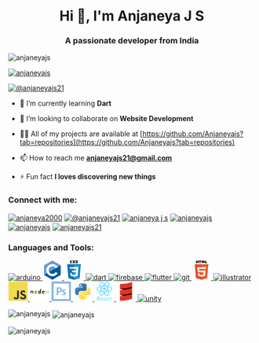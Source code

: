 <h1 align="center">Hi 👋, I'm Anjaneya J S</h1>
<h3 align="center">A passionate developer from India</h3>

<p align="left"> <img src="https://komarev.com/ghpvc/?username=anjaneyajs&label=Profile%20views&color=f20707&style=flat" alt="anjaneyajs" /> </p>

<p align="left"> <a href="https://github.com/ryo-ma/github-profile-trophy"><img src="https://github-profile-trophy.vercel.app/?username=anjaneyajs" alt="anjaneyajs" /></a> </p>

<p align="left"> <a href="https://twitter.com/@anjaneyajs21" target="blank"><img src="https://img.shields.io/twitter/follow/@anjaneyajs21?logo=twitter&style=for-the-badge" alt="@anjaneyajs21" /></a> </p>

- 🌱 I’m currently learning **Dart**

- 👯 I’m looking to collaborate on **Website Development**

- 👨‍💻 All of my projects are available at [https://github.com/Anjaneyajs?tab=repositories](https://github.com/Anjaneyajs?tab=repositories)

- 📫 How to reach me **anjaneyajs21@gmail.com**

- ⚡ Fun fact **I loves discovering new things**

<h3 align="left">Connect with me:</h3>
<p align="left">
<a href="https://codepen.io/anjaneya2000" target="blank"><img align="center" src="https://raw.githubusercontent.com/rahuldkjain/github-profile-readme-generator/master/src/images/icons/Social/codepen.svg" alt="anjaneya2000" height="30" width="40" /></a>
<a href="https://twitter.com/@anjaneyajs21" target="blank"><img align="center" src="https://raw.githubusercontent.com/rahuldkjain/github-profile-readme-generator/master/src/images/icons/Social/twitter.svg" alt="@anjaneyajs21" height="30" width="40" /></a>
<a href="https://www.linkedin.com/in/anjaneya-j-s-b38438b5/" target="blank"><img align="center" src="https://raw.githubusercontent.com/rahuldkjain/github-profile-readme-generator/master/src/images/icons/Social/linked-in-alt.svg" alt="anjaneya j s" height="30" width="40" /></a>
<a href="https://www.facebook.com/anjaneyajs21/" target="blank"><img align="center" src="https://raw.githubusercontent.com/rahuldkjain/github-profile-readme-generator/master/src/images/icons/Social/facebook.svg" alt="anjaneyajs" height="30" width="40" /></a>
<a href="https://www.instagram.com/_._.anjaneya_._js_/" target="blank"><img align="center" src="https://raw.githubusercontent.com/rahuldkjain/github-profile-readme-generator/master/src/images/icons/Social/instagram.svg" alt="anjaneyajs" height="30" width="40" /></a>
<a href="https://www.hackerrank.com/anjaneyajs21" target="blank"><img align="center" src="https://raw.githubusercontent.com/rahuldkjain/github-profile-readme-generator/master/src/images/icons/Social/hackerrank.svg" alt="anjaneyajs21" height="30" width="40" /></a>
</p>

<h3 align="left">Languages and Tools:</h3>
<p align="left"> <a href="https://www.arduino.cc/" target="_blank"> <img src="https://cdn.worldvectorlogo.com/logos/arduino-1.svg" alt="arduino" width="40" height="40"/> </a> <a href="https://www.cprogramming.com/" target="_blank"> <img src="https://raw.githubusercontent.com/devicons/devicon/master/icons/c/c-original.svg" alt="c" width="40" height="40"/> </a> <a href="https://www.w3schools.com/css/" target="_blank"> <img src="https://raw.githubusercontent.com/devicons/devicon/master/icons/css3/css3-original-wordmark.svg" alt="css3" width="40" height="40"/> </a> <a href="https://dart.dev" target="_blank"> <img src="https://www.vectorlogo.zone/logos/dartlang/dartlang-icon.svg" alt="dart" width="40" height="40"/> </a> <a href="https://firebase.google.com/" target="_blank"> <img src="https://www.vectorlogo.zone/logos/firebase/firebase-icon.svg" alt="firebase" width="40" height="40"/> </a> <a href="https://flutter.dev" target="_blank"> <img src="https://www.vectorlogo.zone/logos/flutterio/flutterio-icon.svg" alt="flutter" width="40" height="40"/> </a> <a href="https://git-scm.com/" target="_blank"> <img src="https://www.vectorlogo.zone/logos/git-scm/git-scm-icon.svg" alt="git" width="40" height="40"/> </a> <a href="https://www.w3.org/html/" target="_blank"> <img src="https://raw.githubusercontent.com/devicons/devicon/master/icons/html5/html5-original-wordmark.svg" alt="html5" width="40" height="40"/> </a> <a href="https://www.adobe.com/in/products/illustrator.html" target="_blank"> <img src="https://www.vectorlogo.zone/logos/adobe_illustrator/adobe_illustrator-icon.svg" alt="illustrator" width="40" height="40"/> </a> <a href="https://developer.mozilla.org/en-US/docs/Web/JavaScript" target="_blank"> <img src="https://raw.githubusercontent.com/devicons/devicon/master/icons/javascript/javascript-original.svg" alt="javascript" width="40" height="40"/> </a> <a href="https://nodejs.org" target="_blank"> <img src="https://raw.githubusercontent.com/devicons/devicon/master/icons/nodejs/nodejs-original-wordmark.svg" alt="nodejs" width="40" height="40"/> </a> <a href="https://www.photoshop.com/en" target="_blank"> <img src="https://raw.githubusercontent.com/devicons/devicon/master/icons/photoshop/photoshop-line.svg" alt="photoshop" width="40" height="40"/> </a> <a href="https://www.python.org" target="_blank"> <img src="https://raw.githubusercontent.com/devicons/devicon/master/icons/python/python-original.svg" alt="python" width="40" height="40"/> </a> <a href="https://reactjs.org/" target="_blank"> <img src="https://raw.githubusercontent.com/devicons/devicon/master/icons/react/react-original-wordmark.svg" alt="react" width="40" height="40"/> </a> <a href="https://www.scala-lang.org" target="_blank"> <img src="https://raw.githubusercontent.com/devicons/devicon/master/icons/scala/scala-original.svg" alt="scala" width="40" height="40"/> </a> <a href="https://unity.com/" target="_blank"> <img src="https://www.vectorlogo.zone/logos/unity3d/unity3d-icon.svg" alt="unity" width="40" height="40"/> </a> </p>

<p><img align="left"  src="https://github-readme-stats.vercel.app/api/top-langs?username=anjaneyajs&show_icons=true&locale=en&layout=compact" alt="anjaneyajs" /></p>

<p>&nbsp;<img align="center" src="https://github-readme-stats.vercel.app/api?username=anjaneyajs&show_icons=true&locale=en" alt="anjaneyajs" /></p>

<p><img align="center" src="https://github-readme-streak-stats.herokuapp.com/?user=anjaneyajs&" alt="anjaneyajs" /></p>


